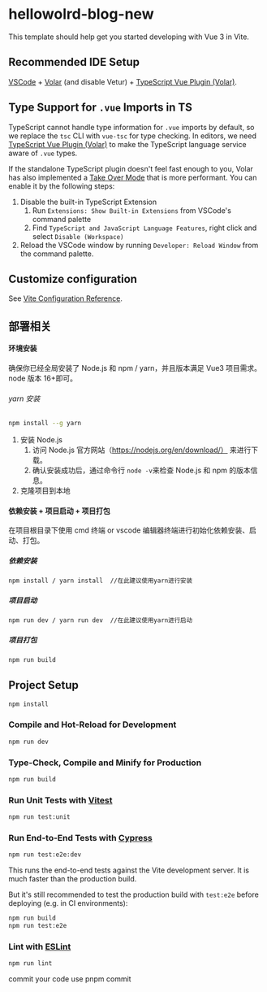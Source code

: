 # hellowolrd-blog-new

This template should help get you started developing with Vue 3 in Vite.

## Recommended IDE Setup

[VSCode](https://code.visualstudio.com/) + [Volar](https://marketplace.visualstudio.com/items?itemName=Vue.volar) (and disable Vetur) + [TypeScript Vue Plugin (Volar)](https://marketplace.visualstudio.com/items?itemName=Vue.vscode-typescript-vue-plugin).

## Type Support for `.vue` Imports in TS

TypeScript cannot handle type information for `.vue` imports by default, so we replace the `tsc` CLI with `vue-tsc` for type checking. In editors, we need [TypeScript Vue Plugin (Volar)](https://marketplace.visualstudio.com/items?itemName=Vue.vscode-typescript-vue-plugin) to make the TypeScript language service aware of `.vue` types.

If the standalone TypeScript plugin doesn't feel fast enough to you, Volar has also implemented a [Take Over Mode](https://github.com/johnsoncodehk/volar/discussions/471#discussioncomment-1361669) that is more performant. You can enable it by the following steps:

1. Disable the built-in TypeScript Extension
   1. Run `Extensions: Show Built-in Extensions` from VSCode's command palette
   2. Find `TypeScript and JavaScript Language Features`, right click and select `Disable (Workspace)`
2. Reload the VSCode window by running `Developer: Reload Window` from the command palette.

## Customize configuration

See [Vite Configuration Reference](https://vitejs.dev/config/).

## 部署相关

#### 环境安装

确保你已经全局安装了 Node.js 和 npm / yarn，并且版本满足 Vue3 项目需求。node 版本 16+即可。

###### yarn 安装

```sh
npm install --g yarn
```

1. 安装 Node.js
   1. 访问 Node.js 官方网站（https://nodejs.org/en/download/） 来进行下载。
   2. 确认安装成功后，通过命令行 `node -v`来检查 Node.js 和 npm 的版本信息。
2. 克隆项目到本地

#### 依赖安装 + 项目启动 + 项目打包

在项目根目录下使用 cmd 终端 or vscode 编辑器终端进行初始化依赖安装、启动、打包。

##### 依赖安装

```sh
npm install / yarn install  //在此建议使用yarn进行安装
```

##### 项目启动

```sh
npm run dev / yarn run dev  //在此建议使用yarn进行启动
```

##### 项目打包

```sh
npm run build
```

## Project Setup

```sh
npm install
```

### Compile and Hot-Reload for Development

```sh
npm run dev
```

### Type-Check, Compile and Minify for Production

```sh
npm run build
```

### Run Unit Tests with [Vitest](https://vitest.dev/)

```sh
npm run test:unit
```

### Run End-to-End Tests with [Cypress](https://www.cypress.io/)

```sh
npm run test:e2e:dev
```

This runs the end-to-end tests against the Vite development server.
It is much faster than the production build.

But it's still recommended to test the production build with `test:e2e` before deploying (e.g. in CI environments):

```sh
npm run build
npm run test:e2e
```

### Lint with [ESLint](https://eslint.org/)

```sh
npm run lint
```

commit your code use pnpm commit
